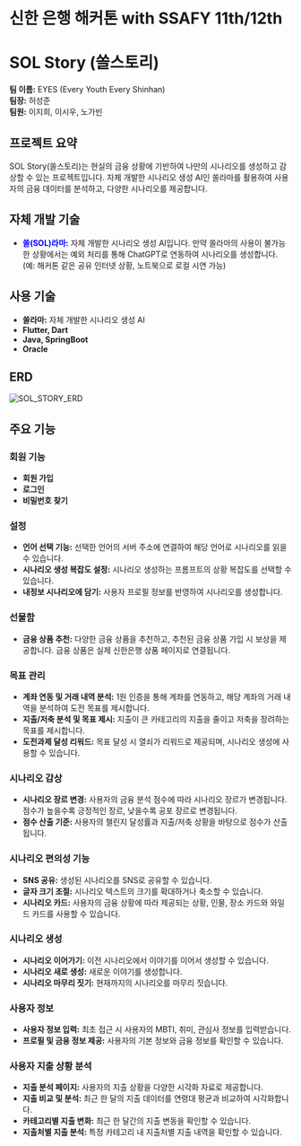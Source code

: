 # 신한 은행 해커톤 with SSAFY 11th/12th
# SOL Story (쏠스토리)

**팀 이름:** EYES (Every Youth Every Shinhan)  
**팀장:** 허성준  
**팀원:** 이지희, 이시우, 노가빈  

## 프로젝트 요약
SOL Story(쏠스토리)는 현실의 금융 상황에 기반하여 나만의 시나리오를 생성하고 감상할 수 있는 프로젝트입니다. 자체 개발한 시나리오 생성 AI인 쏠라마를 활용하여 사용자의 금융 데이터를 분석하고, 다양한 시나리오를 제공합니다.

## 자체 개발 기술
- **<span style="color:blue; font-weight:bold;">쏠(SOL)라마:** 자체 개발한 시나리오 생성 AI입니다. 만약 쏠라마의 사용이 불가능한 상황에서는 예외 처리를 통해 ChatGPT로 연동하여 시나리오를 생성합니다. (예: 해커톤 같은 공유 인터넷 상황, 노트북으로 로컬 시연 가능) </span>

## 사용 기술
- **쏠라마:** 자체 개발한 시나리오 생성 AI
- **Flutter, Dart**
- **Java, SpringBoot**
- **Oracle**

## ERD
![SOL_STORY_ERD](https://github.com/user-attachments/assets/d83068b1-ce8c-4c9e-80a1-bd123c44a2d0)

## 주요 기능

### 회원 기능
- **회원 가입**
- **로그인**
- **비밀번호 찾기**

### 설정
- **언어 선택 기능:** 선택한 언어의 서버 주소에 연결하여 해당 언어로 시나리오를 읽을 수 있습니다.
- **시나리오 생성 복잡도 설정:** 시나리오 생성하는 프롬프트의 상황 복잡도를 선택할 수 있습니다.
- **내정보 시나리오에 담기:** 사용자 프로필 정보를 반영하여 시나리오를 생성합니다.

### 선물함
- **금융 상품 추천:** 다양한 금융 상품을 추천하고, 추천된 금융 상품 가입 시 보상을 제공합니다. 금융 상품은 실제 신한은행 상품 페이지로 연결됩니다.

### 목표 관리
- **계좌 연동 및 거래 내역 분석:** 1원 인증을 통해 계좌를 연동하고, 해당 계좌의 거래 내역을 분석하여 도전 목표를 제시합니다.
- **지출/저축 분석 및 목표 제시:** 지출이 큰 카테고리의 지출을 줄이고 저축을 장려하는 목표를 제시합니다.
- **도전과제 달성 리워드:** 목표 달성 시 열쇠가 리워드로 제공되며, 시나리오 생성에 사용할 수 있습니다.

### 시나리오 감상
- **시나리오 장르 변경:** 사용자의 금융 분석 점수에 따라 시나리오 장르가 변경됩니다. 점수가 높을수록 긍정적인 장르, 낮을수록 공포 장르로 변경됩니다.
- **점수 산출 기준:** 사용자의 챌린지 달성률과 지출/저축 상황을 바탕으로 점수가 산출됩니다.

### 시나리오 편의성 기능
- **SNS 공유:** 생성된 시나리오를 SNS로 공유할 수 있습니다.
- **글자 크기 조절:** 시나리오 텍스트의 크기를 확대하거나 축소할 수 있습니다.
- **시나리오 카드:** 사용자의 금융 상황에 따라 제공되는 상황, 인물, 장소 카드와 와일드 카드를 사용할 수 있습니다.

### 시나리오 생성
- **시나리오 이어가기:** 이전 시나리오에서 이야기를 이어서 생성할 수 있습니다.
- **시나리오 새로 생성:** 새로운 이야기를 생성합니다.
- **시나리오 마무리 짓기:** 현재까지의 시나리오를 마무리 짓습니다.

### 사용자 정보
- **사용자 정보 입력:** 최초 접근 시 사용자의 MBTI, 취미, 관심사 정보를 입력받습니다.
- **프로필 및 금융 정보 제공:** 사용자의 기본 정보와 금융 정보를 확인할 수 있습니다.

### 사용자 지출 상황 분석
- **지출 분석 페이지:** 사용자의 지출 상황을 다양한 시각화 자료로 제공합니다.
- **지출 비교 및 분석:** 최근 한 달의 지출 데이터를 연령대 평균과 비교하여 시각화합니다.
- **카테고리별 지출 변화:** 최근 한 달간의 지출 변동을 확인할 수 있습니다.
- **지출처별 지출 분석:** 특정 카테고리 내 지출처별 지출 내역을 확인할 수 있습니다.
